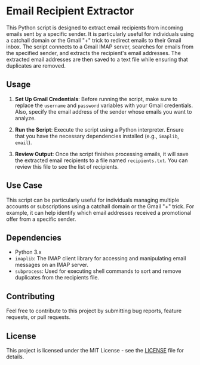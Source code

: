 # Email Recipient Extractor

This Python script is designed to extract email recipients from incoming emails sent by a specific sender. It is particularly useful for individuals using a catchall domain or the Gmail "+" trick to redirect emails to their Gmail inbox. The script connects to a Gmail IMAP server, searches for emails from the specified sender, and extracts the recipient's email addresses. The extracted email addresses are then saved to a text file while ensuring that duplicates are removed.

## Usage

1. **Set Up Gmail Credentials**: Before running the script, make sure to replace the `username` and `password` variables with your Gmail credentials. Also, specify the email address of the sender whose emails you want to analyze.

2. **Run the Script**: Execute the script using a Python interpreter. Ensure that you have the necessary dependencies installed (e.g., `imaplib`, `email`).

3. **Review Output**: Once the script finishes processing emails, it will save the extracted email recipients to a file named `recipients.txt`. You can review this file to see the list of recipients.

## Use Case

This script can be particularly useful for individuals managing multiple accounts or subscriptions using a catchall domain or the Gmail "+" trick. For example, it can help identify which email addresses received a promotional offer from a specific sender. 

## Dependencies

- Python 3.x
- `imaplib`: The IMAP client library for accessing and manipulating email messages on an IMAP server.
- `subprocess`: Used for executing shell commands to sort and remove duplicates from the recipients file.

## Contributing

Feel free to contribute to this project by submitting bug reports, feature requests, or pull requests.

## License

This project is licensed under the MIT License - see the [LICENSE](LICENSE) file for details.
